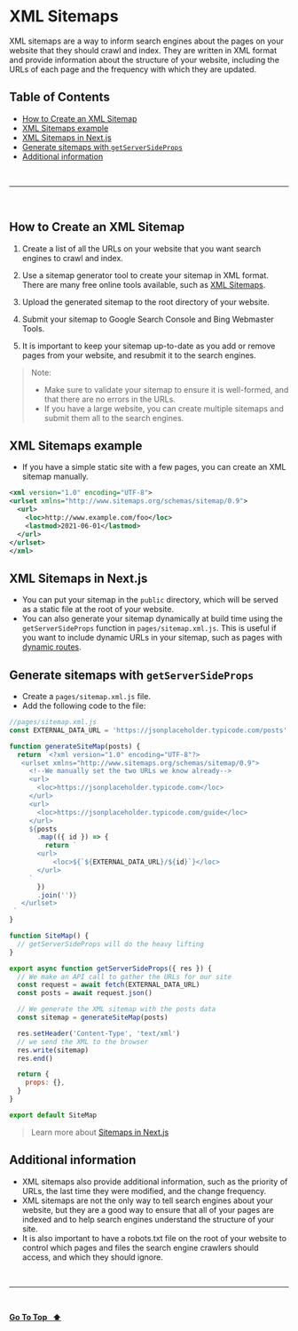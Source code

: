 # XML Sitemaps

XML sitemaps are a way to inform search engines about the pages on your website that they should crawl and index. They are written in XML format and provide information about the structure of your website, including the URLs of each page and the frequency with which they are updated.

## Table of Contents

- [How to Create an XML Sitemap](#how-to-create-an-xml-sitemap)
- [XML Sitemaps example](#xml-sitemaps-example)
- [XML Sitemaps in Next.js](#xml-sitemaps-in-nextjs)
- [Generate sitemaps with `getServerSideProps`](#generate-sitemaps-with-getserversideprops)
- [Additional information](#additional-information)

&nbsp;

---

&nbsp;

## How to Create an XML Sitemap

1. Create a list of all the URLs on your website that you want search engines to crawl and index.
2. Use a sitemap generator tool to create your sitemap in XML format. There are many free online tools available, such as [XML Sitemaps](https://www.xml-sitemaps.com/).
3. Upload the generated sitemap to the root directory of your website.
4. Submit your sitemap to Google Search Console and Bing Webmaster Tools.

5. It is important to keep your sitemap up-to-date as you add or remove pages from your website, and resubmit it to the search engines.

> Note:
>
> - Make sure to validate your sitemap to ensure it is well-formed, and that there are no errors in the URLs.
> - If you have a large website, you can create multiple sitemaps and submit them all to the search engines.

## XML Sitemaps example

- If you have a simple static site with a few pages, you can create an XML sitemap manually.

```xml
<xml version="1.0" encoding="UTF-8">
<urlset xmlns="http://www.sitemaps.org/schemas/sitemap/0.9">
  <url>
    <loc>http://www.example.com/foo</loc>
    <lastmod>2021-06-01</lastmod>
  </url>
</urlset>
</xml>
```

## XML Sitemaps in Next.js

- You can put your sitemap in the `public` directory, which will be served as a static file at the root of your website.
- You can also generate your sitemap dynamically at build time using the `getServerSideProps` function in `pages/sitemap.xml.js`. This is useful if you want to include dynamic URLs in your sitemap, such as pages with [dynamic routes](https://nextjs.org/docs/routing/dynamic-routes).

## Generate sitemaps with `getServerSideProps`

- Create a `pages/sitemap.xml.js` file.
- Add the following code to the file:

```js
//pages/sitemap.xml.js
const EXTERNAL_DATA_URL = 'https://jsonplaceholder.typicode.com/posts'

function generateSiteMap(posts) {
  return `<?xml version="1.0" encoding="UTF-8"?>
   <urlset xmlns="http://www.sitemaps.org/schemas/sitemap/0.9">
     <!--We manually set the two URLs we know already-->
     <url>
       <loc>https://jsonplaceholder.typicode.com</loc>
     </url>
     <url>
       <loc>https://jsonplaceholder.typicode.com/guide</loc>
     </url>
     ${posts
       .map(({ id }) => {
         return `
       <url>
           <loc>${`${EXTERNAL_DATA_URL}/${id}`}</loc>
       </url>
     `
       })
       .join('')}
   </urlset>
 `
}

function SiteMap() {
  // getServerSideProps will do the heavy lifting
}

export async function getServerSideProps({ res }) {
  // We make an API call to gather the URLs for our site
  const request = await fetch(EXTERNAL_DATA_URL)
  const posts = await request.json()

  // We generate the XML sitemap with the posts data
  const sitemap = generateSiteMap(posts)

  res.setHeader('Content-Type', 'text/xml')
  // we send the XML to the browser
  res.write(sitemap)
  res.end()

  return {
    props: {},
  }
}

export default SiteMap
```

> Learn more about [Sitemaps in Next.js](https://nextjs.org/learn/seo/crawling-and-indexing/xml-sitemaps)

## Additional information

- XML sitemaps also provide additional information, such as the priority of URLs, the last time they were modified, and the change frequency.
- XML sitemaps are not the only way to tell search engines about your website, but they are a good way to ensure that all of your pages are indexed and to help search engines understand the structure of your site.
- It is also important to have a robots.txt file on the root of your website to control which pages and files the search engine crawlers should access, and which they should ignore.

&nbsp;

---

&nbsp;

[**Go To Top &nbsp; ⬆️**](#xml-sitemaps)
